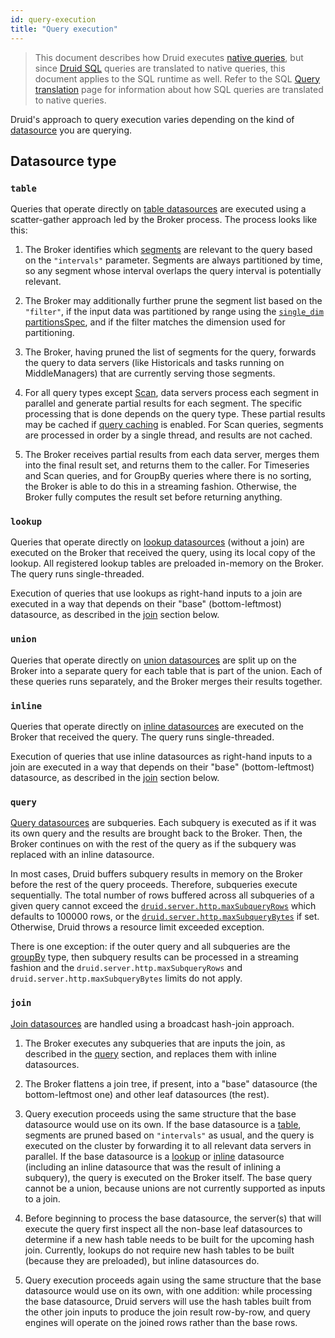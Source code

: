 ```yaml
---
id: query-execution
title: "Query execution"
---
```


<!--
  ~ Licensed to the Apache Software Foundation (ASF) under one
  ~ or more contributor license agreements.  See the NOTICE file
  ~ distributed with this work for additional information
  ~ regarding copyright ownership.  The ASF licenses this file
  ~ to you under the Apache License, Version 2.0 (the
  ~ "License"); you may not use this file except in compliance
  ~ with the License.  You may obtain a copy of the License at
  ~
  ~   http://www.apache.org/licenses/LICENSE-2.0
  ~
  ~ Unless required by applicable law or agreed to in writing,
  ~ software distributed under the License is distributed on an
  ~ "AS IS" BASIS, WITHOUT WARRANTIES OR CONDITIONS OF ANY
  ~ KIND, either express or implied.  See the License for the
  ~ specific language governing permissions and limitations
  ~ under the License.
  -->

> This document describes how Druid executes [native queries](querying.md), but since [Druid SQL](sql.md) queries
> are translated to native queries, this document applies to the SQL runtime as well. Refer to the SQL
> [Query translation](sql-translation.md) page for information about how SQL queries are translated to native
> queries.

Druid's approach to query execution varies depending on the kind of [datasource](datasource.md) you are querying.

## Datasource type

### `table`

Queries that operate directly on [table datasources](datasource.md#table) are executed using a scatter-gather approach
led by the Broker process. The process looks like this:

1. The Broker identifies which [segments](../design/segments.md) are relevant to the query based on the `"intervals"`
parameter. Segments are always partitioned by time, so any segment whose interval overlaps the query interval is
potentially relevant.

2. The Broker may additionally further prune the segment list based on the `"filter"`, if the input data was partitioned
by range using the [`single_dim` partitionsSpec](../ingestion/native-batch.md#partitionsspec), and if the filter matches
the dimension used for partitioning.

3. The Broker, having pruned the list of segments for the query, forwards the query to data servers (like Historicals
and tasks running on MiddleManagers) that are currently serving those segments.

4. For all query types except [Scan](scan-query.md), data servers process each segment in parallel and generate partial
results for each segment. The specific processing that is done depends on the query type. These partial results may be
cached if [query caching](caching.md) is enabled. For Scan queries, segments are processed in order by a single thread,
and results are not cached.

5. The Broker receives partial results from each data server, merges them into the final result set, and returns them
to the caller. For Timeseries and Scan queries, and for GroupBy queries where there is no sorting, the Broker is able to
do this in a streaming fashion. Otherwise, the Broker fully computes the result set before returning anything.

### `lookup`

Queries that operate directly on [lookup datasources](datasource.md#lookup) (without a join) are executed on the Broker
that received the query, using its local copy of the lookup. All registered lookup tables are preloaded in-memory on the
Broker. The query runs single-threaded.

Execution of queries that use lookups as right-hand inputs to a join are executed in a way that depends on their
"base" (bottom-leftmost) datasource, as described in the [join](#join) section below.

### `union`

Queries that operate directly on [union datasources](datasource.md#union) are split up on the Broker into a separate
query for each table that is part of the union. Each of these queries runs separately, and the Broker merges their
results together.

### `inline`

Queries that operate directly on [inline datasources](datasource.md#inline) are executed on the Broker that received the
query. The query runs single-threaded.

Execution of queries that use inline datasources as right-hand inputs to a join are executed in a way that depends on
their "base" (bottom-leftmost) datasource, as described in the [join](#join) section below.

### `query`

[Query datasources](datasource.md#query) are subqueries. Each subquery is executed as if it was its own query and
the results are brought back to the Broker. Then, the Broker continues on with the rest of the query as if the subquery
was replaced with an inline datasource.

In most cases, Druid buffers subquery results in memory on the Broker before the rest of the query proceeds.
Therefore, subqueries execute sequentially. The total number of rows buffered across all subqueries of a given query 
cannot exceed the [`druid.server.http.maxSubqueryRows`](../configuration/index.md) which defaults to 100000 rows, or the
[`druid.server.http.maxSubqueryBytes`](../configuration/index.md) if set. Otherwise, Druid throws a resource limit exceeded 
exception.

There is one exception: if the outer query and all subqueries are the [groupBy](groupbyquery.md) type, then subquery
results can be processed in a streaming fashion and the `druid.server.http.maxSubqueryRows` and `druid.server.http.maxSubqueryBytes` 
limits do not apply.

### `join`

[Join datasources](datasource.md#join) are handled using a broadcast hash-join approach.

1. The Broker executes any subqueries that are inputs the join, as described in the [query](#query) section, and
replaces them with inline datasources.

2. The Broker flattens a join tree, if present, into a "base" datasource (the bottom-leftmost one) and other leaf
datasources (the rest).

3. Query execution proceeds using the same structure that the base datasource would use on its own. If the base
datasource is a [table](#table), segments are pruned based on `"intervals"` as usual, and the query is executed on the
cluster by forwarding it to all relevant data servers in parallel. If the base datasource is a [lookup](#lookup) or
[inline](#inline) datasource (including an inline datasource that was the result of inlining a subquery), the query is
executed on the Broker itself. The base query cannot be a union, because unions are not currently supported as inputs to
a join.

4. Before beginning to process the base datasource, the server(s) that will execute the query first inspect all the
non-base leaf datasources to determine if a new hash table needs to be built for the upcoming hash join. Currently,
lookups do not require new hash tables to be built (because they are preloaded), but inline datasources do.

5. Query execution proceeds again using the same structure that the base datasource would use on its own, with one
addition: while processing the base datasource, Druid servers will use the hash tables built from the other join inputs
to produce the join result row-by-row, and query engines will operate on the joined rows rather than the base rows.
